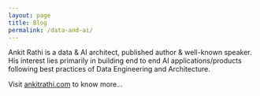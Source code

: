 ```yaml
---
layout: page
title: Blog
permalink: /data-and-ai/
---
```


Ankit Rathi is a data & AI architect, published author & well-known speaker. His interest lies primarily in building end to end AI applications/products following best practices of Data Engineering and Architecture. 

Visit [ankitrathi.com](https://www.ankitrathi.com) to know more...
